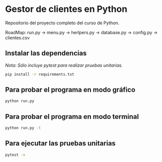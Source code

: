 # Gestor de clientes en Python
Repositorio del proyecto completo del curso de Python.

RoadMap:
run.py -> menu.py -> herlpers.py
                  -> database.py -> config.py -> clientes.csv


## Instalar las dependencias

_Nota: Sólo incluye pytest para realizar pruebas unitarias._

```bash
pip install -r requirements.txt
```

## Para probar el programa en modo gráfico

```bash
python run.py
```

## Para probar el programa en modo terminal

```bash
python run.py -t
```

## Para ejecutar las pruebas unitarias

```bash
pytest -v
```
